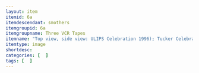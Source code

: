 ```yaml
---
layout: item
itemid: 6a
itemdescendant: smothers
itemgroupid: 6a
itemgroupname: Three VCR Tapes
itemname: "Top view, side view: ULIPS Celebration 1996); Tucker Celebration Homes of the UGRR"
itemtype: image
shortdesc: 
categories: [  ]
tags: [  ]
---
```







